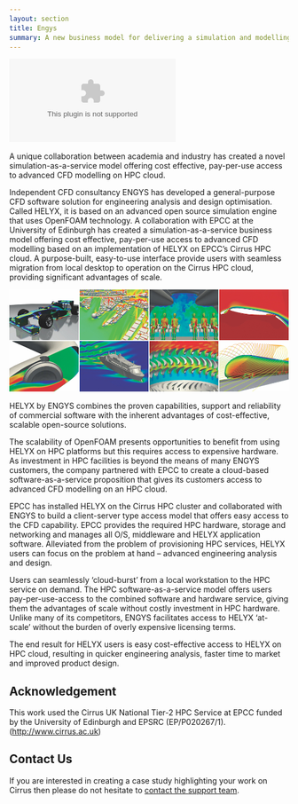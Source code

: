 ```yaml
---
layout: section
title: Engys
summary: A new business model for delivering a simulation and modelling service on HPC cloud 
---
```

![Engys Logo](engys_logo.ai)

A unique collaboration between academia and industry has created a novel simulation-as-a-service model 
offering cost effective, pay-per-use access to advanced CFD modelling on HPC cloud.    
 
Independent CFD consultancy ENGYS has developed a general-purpose CFD software solution for engineering analysis 
and design optimisation. Called HELYX, it is based on an advanced open source simulation engine that uses OpenFOAM 
technology. A collaboration with EPCC at the University of Edinburgh has created a simulation-as-a-service business 
model offering cost effective, pay-per-use access to advanced CFD modelling based on an implementation of HELYX on EPCC’s 
Cirrus HPC cloud. A purpose-built, easy-to-use interface provide users with seamless migration from local desktop to 
operation on the Cirrus HPC cloud, providing significant advantages of scale.  

![Engys Applications](ENGYS_app_panel_small.jpg)

HELYX by ENGYS combines the proven capabilities, support and reliability of commercial software with the inherent advantages of cost-effective, scalable open-source solutions. 

The scalability of OpenFOAM presents opportunities to benefit from using HELYX on HPC platforms but this requires access to expensive hardware. As investment in HPC facilities is beyond the means of many ENGYS customers, the company partnered with EPCC to create a cloud-based software-as-a-service proposition that gives its customers access to advanced CFD modelling on an HPC cloud.  

EPCC has installed HELYX on the Cirrus HPC cluster and collaborated with ENGYS to build a client-server type access model that offers easy access to the CFD capability. EPCC provides the required HPC hardware, storage and networking and manages all O/S, middleware and HELYX application software. Alleviated from the problem of provisioning HPC services, HELYX users can focus on the problem at hand – advanced engineering analysis and design. 

Users can seamlessly ‘cloud-burst’ from a local workstation to the HPC service on demand. The HPC software-as-a-service model offers users pay-per-use-access to the combined software and hardware service, giving them the advantages of scale without costly investment in HPC hardware. Unlike many of its competitors, ENGYS facilitates access to HELYX ‘at-scale’ without the burden of overly expensive licensing terms.  

The end result for HELYX users is easy cost-effective access to HELYX on HPC cloud, resulting in quicker engineering analysis, faster time to market and improved product design.  

## Acknowledgement

This work used the Cirrus UK National Tier-2 HPC Service at EPCC funded by the University of Edinburgh and EPSRC (EP/P020267/1). (http://www.cirrus.ac.uk)  

## Contact Us

If you are interested in creating a case study highlighting your work on Cirrus then please do not hesitate to
[contact the support team](../support/).
